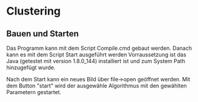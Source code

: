 # Clustering

## Bauen und Starten
Das Programm kann mit dem Script Compile.cmd gebaut werden.
Danach kann es mit dem Script Start ausgeführt werden
Vorraussetzung ist das Java (getestet mit version 1.8.0_144)  installiert ist und zum System Path hinzugefügt wurde.

Nach dem Start kann ein neues Bild über file->open geöffnet werden.
Mit dem Button "start" wird der ausgewähle Algorithmus mit den gewählten Parametern gestartet.

